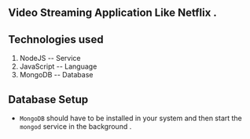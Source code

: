 ## Video Streaming Application Like Netflix .

## Technologies used 
1. NodeJS -- Service
2. JavaScript -- Language
3. MongoDB -- Database

## Database Setup 
* `MongoDB` should have to be installed in your system and then start the `mongod` service in the background .